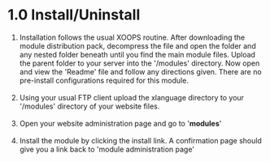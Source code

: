 # 1.0 Install/Uninstall

1. Installation follows the usual XOOPS routine. After downloading the module distribution pack, decompress the file and open the folder and any nested folder beneath until you find the main module files. Upload the parent folder to your server into the '/modules' directory. Now open and view the  'Readme' file and follow any directions given. There are no pre-install configurations required for this module. <br><br>  
2. Using your usual FTP client upload the xlanguage directory to your '/modules' directory of your website files.<br> <br> 
3. Open your website administration page and go to '**modules**'<br> <br> 
4. Install the module by clicking the install link. A confirmation page should give you a link back to 'module administration page'